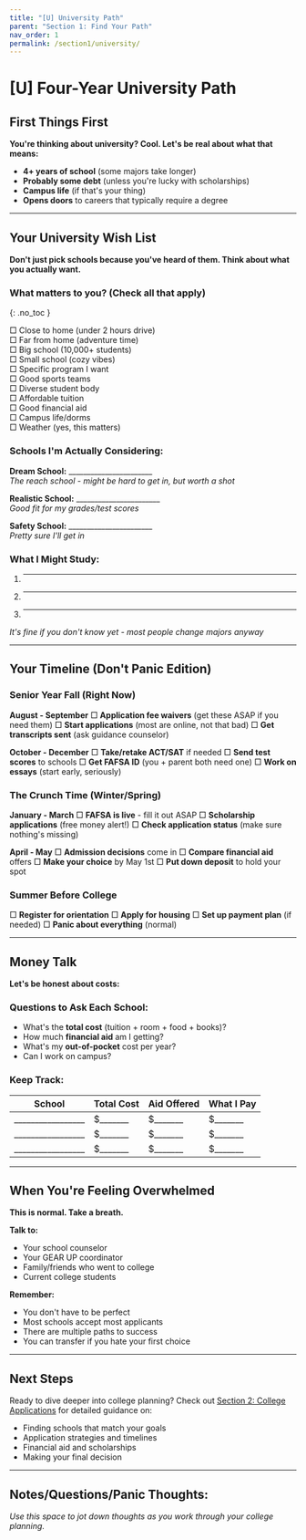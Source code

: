 ```yaml
---
title: "[U] University Path"
parent: "Section 1: Find Your Path"
nav_order: 1
permalink: /section1/university/
---
```


# [U] Four-Year University Path

## First Things First

**You're thinking about university? Cool. Let's be real about what that means:**

- **4+ years of school** (some majors take longer)
- **Probably some debt** (unless you're lucky with scholarships)
- **Campus life** (if that's your thing)
- **Opens doors** to careers that typically require a degree

---

## Your University Wish List

**Don't just pick schools because you've heard of them. Think about what you actually want.**

### What matters to you? (Check all that apply)
{: .no_toc }

□ Close to home (under 2 hours drive)  
□ Far from home (adventure time)  
□ Big school (10,000+ students)  
□ Small school (cozy vibes)  
□ Specific program I want  
□ Good sports teams  
□ Diverse student body  
□ Affordable tuition  
□ Good financial aid  
□ Campus life/dorms  
□ Weather (yes, this matters)

### Schools I'm Actually Considering:

**Dream School:** _______________________  
*The reach school - might be hard to get in, but worth a shot*

**Realistic School:** _______________________  
*Good fit for my grades/test scores*

**Safety School:** _______________________  
*Pretty sure I'll get in*

### What I Might Study:
1. ___________________________
2. ___________________________
3. ___________________________

*It's fine if you don't know yet - most people change majors anyway*

---

## Your Timeline (Don't Panic Edition)

### **Senior Year Fall (Right Now)**
**August - September**
□ **Application fee waivers** (get these ASAP if you need them)
□ **Start applications** (most are online, not that bad)
□ **Get transcripts sent** (ask guidance counselor)

**October - December**
□ **Take/retake ACT/SAT** if needed
□ **Send test scores** to schools
□ **Get FAFSA ID** (you + parent both need one)
□ **Work on essays** (start early, seriously)

### **The Crunch Time (Winter/Spring)**
**January - March**
□ **FAFSA is live** - fill it out ASAP
□ **Scholarship applications** (free money alert!)
□ **Check application status** (make sure nothing's missing)

**April - May**
□ **Admission decisions** come in
□ **Compare financial aid** offers
□ **Make your choice** by May 1st
□ **Put down deposit** to hold your spot

### **Summer Before College**
□ **Register for orientation**
□ **Apply for housing** 
□ **Set up payment plan** (if needed)
□ **Panic about everything** (normal)

---

## Money Talk

**Let's be honest about costs:**

### Questions to Ask Each School:
- What's the **total cost** (tuition + room + food + books)?
- How much **financial aid** am I getting?
- What's my **out-of-pocket** cost per year?
- Can I work on campus?

### Keep Track:
| School | Total Cost | Aid Offered | What I Pay |
|---------|------------|-------------|------------|
| _________________ | $_______ | $_______ | $_______ |
| _________________ | $_______ | $_______ | $_______ |
| _________________ | $_______ | $_______ | $_______ |

---

## When You're Feeling Overwhelmed

**This is normal. Take a breath.**

**Talk to:**
- Your school counselor
- Your GEAR UP coordinator
- Family/friends who went to college
- Current college students

**Remember:**
- You don't have to be perfect
- Most schools accept most applicants
- There are multiple paths to success
- You can transfer if you hate your first choice

---

## Next Steps

Ready to dive deeper into college planning? Check out [Section 2: College Applications](../../section2/) for detailed guidance on:

- Finding schools that match your goals
- Application strategies and timelines
- Financial aid and scholarships
- Making your final decision

---

## Notes/Questions/Panic Thoughts:

*Use this space to jot down thoughts as you work through your college planning.*
